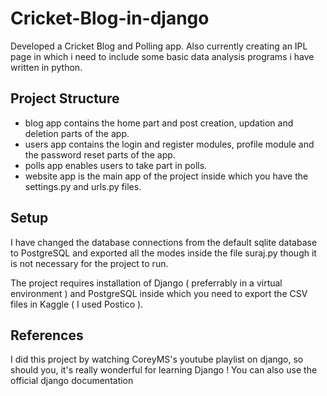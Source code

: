 # Cricket-Blog-in-django
Developed a Cricket Blog and Polling app. Also currently creating an IPL page in which i need to include some basic data analysis programs i have written in python.

## Project Structure
- blog app contains the home part and post creation, updation and deletion parts of the app.
- users app contains the login and register modules, profile module and the password reset parts of the app.
- polls app enables users to take part in polls.
- website app is the main app of the project inside which you have the settings.py and urls.py files.

## Setup
I have changed the database connections from the default sqlite database to PostgreSQL and exported all the modes inside the file suraj.py though it is not necessary for the project to run.

The project requires installation of Django ( preferrably in a virtual environment ) and PostgreSQL inside which you need to export the CSV files in Kaggle ( I used Postico ).

## References 
I did this project by watching CoreyMS's youtube playlist on django, so should you, it's really wonderful for learning Django ! You can also use the official django documentation
